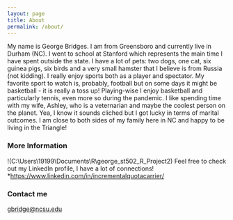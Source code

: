 ```yaml
---
layout: page
title: About
permalink: /about/
---
```

My name is George Bridges. I am from Greensboro and currently live in Durham (NC). I went to school at Stanford which represents the main time I have spent outside the state. I have a lot of pets: two dogs, one cat, six guinea pigs, six birds and a very small hamster that I believe is from Russia (not kidding). I really enjoy sports both as a player and spectator. My favorite sport to watch is, probably, football but on some days it might be basketball - it is really a toss up! Playing-wise I enjoy basketball and particularly tennis, even more so during the pandemic. I like spending time with my wife, Ashley, who is a veternarian and maybe the coolest person on the planet. Yea, I know it sounds cliched but I got lucky in terms of marital outcomes. I am close to both sides of my family here in NC and happy to be living in the Triangle!



### More Information
!(C:\Users\19199\Documents\R\george_st502_R_Project2)
Feel free to check out my LinkedIn profile, I have a lot of connections!
*<https://www.linkedin.com/in/incrementalquotacarrier/>

### Contact me

[gbridge@ncsu.edu](mailto:gbridge@ncsu.edu)
